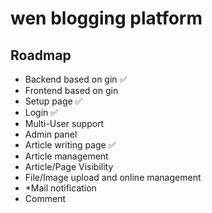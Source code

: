# wen blogging platform

## Roadmap
- Backend based on gin ✅
- Frontend based on gin
- Setup page ✅
- Login ✅
- Multi-User support
- Admin panel
- Article writing page ✅
- Article management
- Article/Page Visibility
- File/Image upload and online management
- *Mail notification
- Comment
